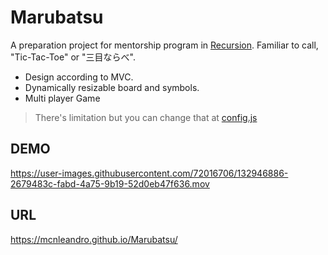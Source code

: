 # Marubatsu
A preparation project for mentorship program in [Recursion](https://recursionist.io/).
Familiar to call, "Tic-Tac-Toe" or "三目ならべ".

- Design according to MVC.
- Dynamically resizable board and symbols.
- Multi player Game
> There's limitation but you can change that at [config.js](https://github.com/mcnLeandro/Marubatsu/blob/main/src/js/config.js)

## DEMO



https://user-images.githubusercontent.com/72016706/132946886-2679483c-fabd-4a75-9b19-52d0eb47f636.mov




## URL
https://mcnleandro.github.io/Marubatsu/
